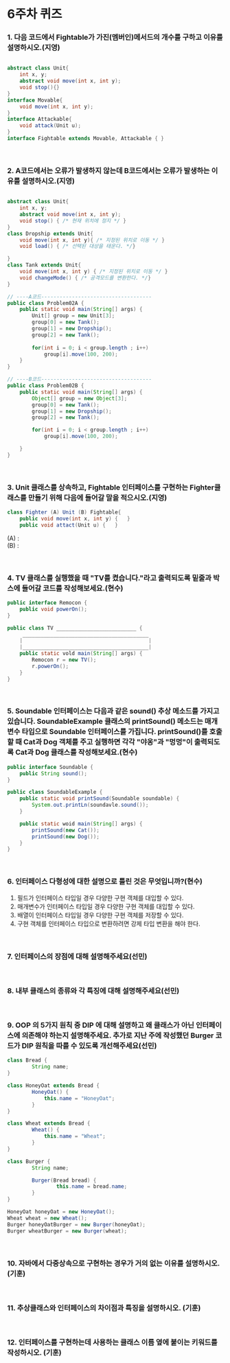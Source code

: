 # 6주차 퀴즈


### 1. 다음 코드에서 Fightable가 가진(멤버인)메서드의 개수를 구하고 이유를 설명하시오.(지영)

```java

abstract class Unit{
    int x, y;
    abstract void move(int x, int y);
    void stop(){}
}
interface Movable{
    void move(int x, int y);
}
interface Attackable{
    void attack(Unit u);
}
interface Fightable extends Movable, Attackable { }

```
<br>

### 2. A코드에서는 오류가 발생하지 않는데 B코드에서는 오류가 발생하는 이유를 설명하시오.(지영)

```java

abstract class Unit{
    int x, y;
    abstract void move(int x, int y);
    void stop() { /* 현재 위치에 정지 */ }
}
class Dropship extends Unit{
    void move(int x, int y){ /* 지정된 위치로 이동 */ }
    void load() { /* 선택된 대상을 태운다. */}

}
class Tank extends Unit{
    void move(int x, int y) { /* 지정된 위치로 이동 */ }
    void changeMode() { /* 공격모드를 변환한다. */}
}

// ----A코드------------------------------------
public class Problem02A {
    public static void main(String[] args) {
        Unit[] group = new Unit[3];
        group[0] = new Tank();
        group[1] = new Dropship();
        group[2] = new Tank();
        
        for(int i = 0; i < group.length ; i++)
            group[i].move(100, 200);
    }
}

// ----B코드------------------------------------
public class Problem02B {
    public static void main(String[] args) {
        Object[] group = new Object[3];
        group[0] = new Tank();
        group[1] = new Dropship();
        group[2] = new Tank();

        for(int i = 0; i < group.length ; i++)
            group[i].move(100, 200);

    }
}


```
<br>

### 3. Unit 클래스를 상속하고, Fightable 인터페이스를 구현하는 Fighter클래스를 만들기 위해 다음에 들어갈 말을 적으시오.(지영)

```java
class Fighter (A) Unit (B) Fightable{
    public void move(int x, int y) {   }
    public void attact(Unit u) {   }
```

(A) : <br>
(B) : 


<br>

### 4. TV 클래스를 실행했을 때 "TV를 켰습니다."라고 출력되도록 밑줄과 박스에 들어갈 코드를 작성해보세요.(현수)

```java
public interface Remocon {
    public void powerOn();
}

public class TV __________________________ {
     _________________________________________
    |                                         |   
    |_________________________________________|
    public static vold main(String[] args) {
        Remocon r = new TV();
        r.powerOn();
    }
}
```

<br>

### 5. Soundable 인터페이스는 다음과 같은 sound() 추상 메소드를 가지고 있습니다. SoundableExample 클래스의 printSound() 메소드는 매개변수 타입으로 Soundable 인터페이스를 가집니다. printSound()를 호출할 때 Cat과 Dog 객체를 주고 실행하면 각각 "야옹"과 "멍멍"이 출력되도록 Cat과 Dog 클래스를 작성해보세요.(현수)

```java
public interface Soundable {
    public String sound();
}

public class SoundableExample {
    public static void printSound(Soundable soundable) {
        System.out.printLn(soundavle.sound());
    }

    public static woid main(String[] args) {
        printSound(new Cat());
        printSound(new Dog());
    }
}
```

<br>

### 6. 인터페이스 다형성에 대한 설명으로 틀린 것은 무엇입니까?(현수)

1. 필드가 인터페이스 타입일 경우 다양한 구현 객체를 대입할 수 있다.
2. 매개변수가 인터페이스 타입일 경우 다양한 구현 객체를 대입할 수 있다.
3. 배열이 인터페이스 타입일 경우 다양한 구현 객체를 저장할 수 있다.
4. 구현 객체를 인터페이스 타입으로 변환하려면 강제 타입 변환을 해야 한다.

<br>

### 7. 인터페이스의 장점에 대해 설명해주세요(선민)

<br>

### 8. 내부 클래스의 종류와 각 특징에 대해 설명해주세요(선민)

<br>

### 9. OOP 의 5가지 원칙 중 DIP 에 대해 설명하고 왜 클래스가 아닌 인터페이스에 의존해야 하는지 설명해주세요. 추가로 지난 주에 작성했던 Burger 코드가 DIP 원칙을 따를 수 있도록 개선해주세요(선민)

```java
class Bread {
        String name;
}

class HoneyOat extends Bread {
        HoneyOat() {
            this.name = "HoneyOat";
        }
}

class Wheat extends Bread {
        Wheat() {
            this.name = "Wheat";
        }
}

class Burger {
        String name;

        Burger(Bread bread) {
                this.name = bread.name;
        }
}

HoneyOat honeyOat = new HoneyOat();
Wheat wheat = new Wheat();
Burger honeyOatBurger = new Burger(honeyOat);
Burger wheatBurger = new Burger(wheat);
```

<br>

### 10. 자바에서 다중상속으로 구현하는 경우가 거의 없는 이유를 설명하시오. (기훈)


<br>


### 11. 추상클래스와 인터페이스의 차이점과 특징을 설명하시오. (기훈)

<br>

### 12. 인터페이스를 구현하는데 사용하는 클래스 이름 옆에 붙이는 키워드를 작성하시오. (기훈)
